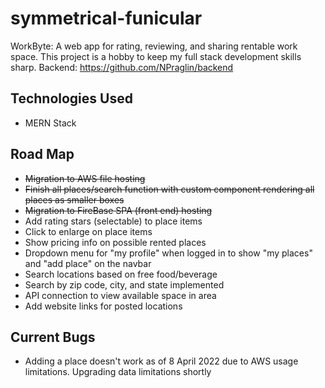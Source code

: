 # symmetrical-funicular
WorkByte: A web app for rating, reviewing, and sharing rentable work space. This project is a hobby to keep my full stack development skills sharp.
Backend: https://github.com/NPraglin/backend

## Technologies Used
- MERN Stack

## Road Map
- ~~Migration to AWS file hosting~~
- ~~Finish all places/search function with custom component rendering all places as smaller boxes~~
- ~~Migration to FireBase SPA (front end) hosting~~
- Add rating stars (selectable) to place items
- Click to enlarge on place items
- Show pricing info on possible rented places
- Dropdown menu for "my profile" when logged in to show "my places" and "add place" on the navbar
- Search locations based on free food/beverage
- Search by zip code, city, and state implemented
- API connection to view available space in area
- Add website links for posted locations

## Current Bugs
- Adding a place doesn't work as of 8 April 2022 due to AWS usage limitations. Upgrading data limitations shortly

